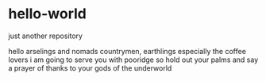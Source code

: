 # hello-world
just another repository

hello arselings and nomads
countrymen, earthlings especially the coffee lovers
i am going to serve you with pooridge so hold out your palms and say a prayer of thanks to your gods of the underworld

